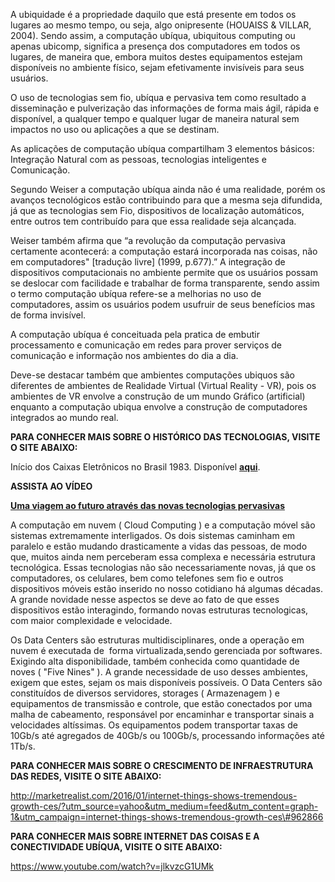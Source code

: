 A ubiquidade é a propriedade daquilo que está presente em todos os lugares ao mesmo tempo, ou seja, algo onipresente (HOUAISS & VILLAR, 2004). Sendo assim, a computação ubíqua, ubiquitous computing ou apenas ubicomp, significa a presença dos computadores em todos os lugares, de maneira que, embora muitos destes equipamentos estejam disponíveis no ambiente físico, sejam efetivamente invisíveis para seus usuários.

O uso de tecnologias sem fio, ubíqua e pervasiva tem como resultado a disseminação e pulverização das informações de forma mais ágil, rápida e disponível, a qualquer tempo e qualquer lugar de maneira natural sem impactos no uso ou aplicações a que se destinam.

As aplicações de computação ubíqua compartilham 3 elementos básicos: Integração Natural com as pessoas, tecnologias inteligentes e Comunicação.

Segundo Weiser a computação ubíqua ainda não é uma realidade, porém os avanços tecnológicos estão contribuindo para que a mesma seja difundida, já que as tecnologias sem Fio, dispositivos de localização automáticos, entre outros tem contribuído para que essa realidade seja alcançada.

Weiser também afirma que “a revolução da computação pervasiva certamente acontecerá: a computação estará incorporada nas coisas, não em computadores" [tradução livre] (1999, p.677).” A integração de dispositivos computacionais no ambiente permite que os usuários possam se deslocar com facilidade e trabalhar de forma transparente, sendo assim o termo computação ubíqua refere-se a melhorias no uso de computadores, assim os usuários podem usufruir de seus benefícios mas de forma invisível.

A computação ubíqua é conceituada pela pratica de embutir processamento e comunicação em redes para prover serviços de comunicação e informação nos ambientes do dia a dia.

Deve-se destacar também que ambientes computações ubiquos são diferentes de ambientes de Realidade Virtual (Virtual Reality - VR), pois os ambientes de VR envolve a construção de um mundo Gráfico (artificial) enquanto a computação ubiqua envolve a construção de computadores integrados ao mundo real.

**PARA CONHECER MAIS SOBRE O HISTÓRICO DAS TECNOLOGIAS, VISITE O SITE ABAIXO:**

Início dos Caixas Eletrônicos no Brasil 1983. Disponível [**aqui**](https://www.youtube.com/watch?v=CusvdN6A_eA).

**ASSISTA AO VÍDEO**

[**Uma viagem ao futuro através das novas tecnologias pervasivas**](http://youtube.com/watch?v=6Cf7IL_eZ38)

A computação em nuvem ( Cloud Computing ) e a computação móvel são sistemas extremamente interligados. Os dois sistemas caminham em paralelo e estão mudando drasticamente a vidas das pessoas, de modo que, muitos ainda nem perceberam essa complexa e necessária estrutura tecnológica. Essas tecnologias não são necessariamente novas, já que os computadores, os celulares, bem como telefones sem fio e outros dispositivos móveis estão inserido no nosso cotidiano há algumas décadas. A grande novidade nesse aspectos se deve ao fato de que esses dispositivos estão interagindo, formando novas estruturas tecnologicas, com maior complexidade e velocidade.

Os Data Centers são estruturas multidisciplinares, onde a operação em nuvem é executada de  forma virtualizada,sendo gerenciada por softwares. Exigindo alta disponibilidade, também conhecida como quantidade de noves ( "Five Nines" ). A grande necessidade de uso desses ambientes, exigem que estes, sejam os mais disponíveis possíveis. O Data Centers são constituídos de diversos servidores, storages ( Armazenagem ) e equipamentos de transmissão e controle, que estão conectados por uma malha de cabeamento, responsável por encaminhar e transportar sinais a velocidades altíssimas. Os equipamentos podem transportar taxas de 10Gb/s até agregados de 40Gb/s ou 100Gb/s, processando informações até 1Tb/s.

**PARA CONHECER MAIS SOBRE O CRESCIMENTO DE INFRAESTRUTURA DAS REDES, VISITE O SITE ABAIXO:**

http://marketrealist.com/2016/01/internet-things-shows-tremendous-growth-ces/?utm_source=yahoo&utm_medium=feed&utm_content=graph-1&utm_campaign=internet-things-shows-tremendous-growth-ces\#962866

**PARA CONHECER MAIS SOBRE INTERNET DAS COISAS E A CONECTIVIDADE UBÍQUA, VISITE O SITE ABAIXO:**

https://www.youtube.com/watch?v=jlkvzcG1UMk
